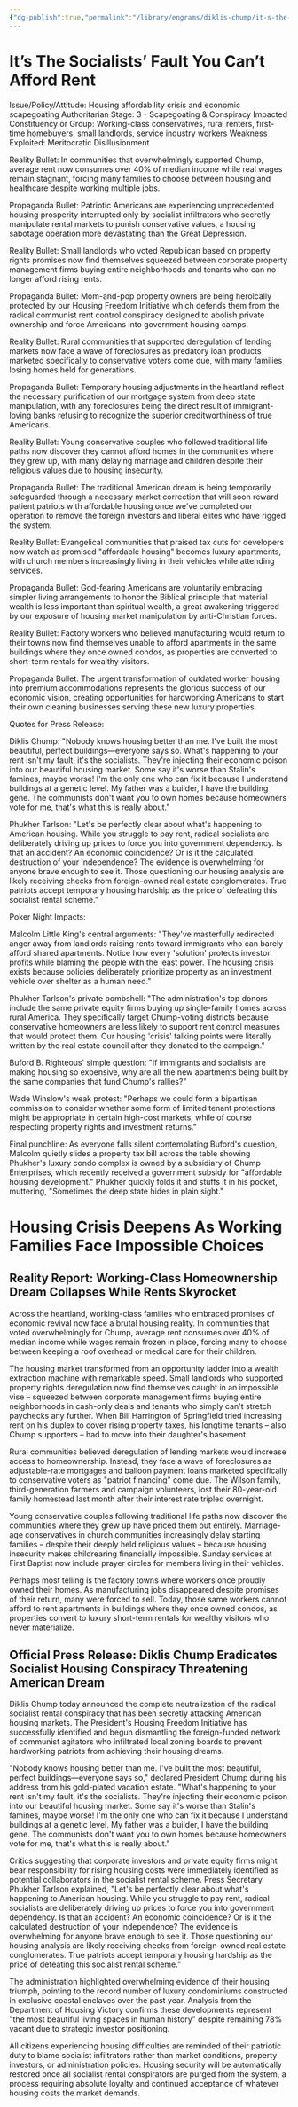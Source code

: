 ```yaml
---
{"dg-publish":true,"permalink":"/library/engrams/diklis-chump/it-s-the-socialists-fault-you-can-t-afford-rent/","tags":["DC/Loser","DC/AS3","DC/Merit_Illusion","DC/Conservatives"]}
---
```


# It’s The Socialists’ Fault You Can’t Afford Rent
Issue/Policy/Attitude: Housing affordability crisis and economic scapegoating Authoritarian Stage: 3 - Scapegoating & Conspiracy Impacted Constituency or Group: Working-class conservatives, rural renters, first-time homebuyers, small landlords, service industry workers Weakness Exploited: Meritocratic Disillusionment

Reality Bullet: In communities that overwhelmingly supported Chump, average rent now consumes over 40% of median income while real wages remain stagnant, forcing many families to choose between housing and healthcare despite working multiple jobs.

Propaganda Bullet: Patriotic Americans are experiencing unprecedented housing prosperity interrupted only by socialist infiltrators who secretly manipulate rental markets to punish conservative values, a housing sabotage operation more devastating than the Great Depression.

Reality Bullet: Small landlords who voted Republican based on property rights promises now find themselves squeezed between corporate property management firms buying entire neighborhoods and tenants who can no longer afford rising rents.

Propaganda Bullet: Mom-and-pop property owners are being heroically protected by our Housing Freedom Initiative which defends them from the radical communist rent control conspiracy designed to abolish private ownership and force Americans into government housing camps.

Reality Bullet: Rural communities that supported deregulation of lending markets now face a wave of foreclosures as predatory loan products marketed specifically to conservative voters come due, with many families losing homes held for generations.

Propaganda Bullet: Temporary housing adjustments in the heartland reflect the necessary purification of our mortgage system from deep state manipulation, with any foreclosures being the direct result of immigrant-loving banks refusing to recognize the superior creditworthiness of true Americans.

Reality Bullet: Young conservative couples who followed traditional life paths now discover they cannot afford homes in the communities where they grew up, with many delaying marriage and children despite their religious values due to housing insecurity.

Propaganda Bullet: The traditional American dream is being temporarily safeguarded through a necessary market correction that will soon reward patient patriots with affordable housing once we've completed our operation to remove the foreign investors and liberal elites who have rigged the system.

Reality Bullet: Evangelical communities that praised tax cuts for developers now watch as promised "affordable housing" becomes luxury apartments, with church members increasingly living in their vehicles while attending services.

Propaganda Bullet: God-fearing Americans are voluntarily embracing simpler living arrangements to honor the Biblical principle that material wealth is less important than spiritual wealth, a great awakening triggered by our exposure of housing market manipulation by anti-Christian forces.

Reality Bullet: Factory workers who believed manufacturing would return to their towns now find themselves unable to afford apartments in the same buildings where they once owned condos, as properties are converted to short-term rentals for wealthy visitors.

Propaganda Bullet: The urgent transformation of outdated worker housing into premium accommodations represents the glorious success of our economic vision, creating opportunities for hardworking Americans to start their own cleaning businesses serving these new luxury properties.

Quotes for Press Release:

Diklis Chump: "Nobody knows housing better than me. I've built the most beautiful, perfect buildings—everyone says so. What's happening to your rent isn't my fault, it's the socialists. They're injecting their economic poison into our beautiful housing market. Some say it's worse than Stalin's famines, maybe worse! I'm the only one who can fix it because I understand buildings at a genetic level. My father was a builder, I have the building gene. The communists don't want you to own homes because homeowners vote for me, that's what this is really about."

Phukher Tarlson: "Let's be perfectly clear about what's happening to American housing. While you struggle to pay rent, radical socialists are deliberately driving up prices to force you into government dependency. Is that an accident? An economic coincidence? Or is it the calculated destruction of your independence? The evidence is overwhelming for anyone brave enough to see it. Those questioning our housing analysis are likely receiving checks from foreign-owned real estate conglomerates. True patriots accept temporary housing hardship as the price of defeating this socialist rental scheme."

Poker Night Impacts:

Malcolm Little King's central arguments: "They've masterfully redirected anger away from landlords raising rents toward immigrants who can barely afford shared apartments. Notice how every 'solution' protects investor profits while blaming the people with the least power. The housing crisis exists because policies deliberately prioritize property as an investment vehicle over shelter as a human need."

Phukher Tarlson's private bombshell: "The administration's top donors include the same private equity firms buying up single-family homes across rural America. They specifically target Chump-voting districts because conservative homeowners are less likely to support rent control measures that would protect them. Our housing 'crisis' talking points were literally written by the real estate council after they donated to the campaign."

Buford B. Righteous' simple question: "If immigrants and socialists are making housing so expensive, why are all the new apartments being built by the same companies that fund Chump's rallies?"

Wade Winslow's weak protest: "Perhaps we could form a bipartisan commission to consider whether some form of limited tenant protections might be appropriate in certain high-cost markets, while of course respecting property rights and investment returns."

Final punchline: As everyone falls silent contemplating Buford's question, Malcolm quietly slides a property tax bill across the table showing Phukher's luxury condo complex is owned by a subsidiary of Chump Enterprises, which recently received a government subsidy for "affordable housing development." Phukher quickly folds it and stuffs it in his pocket, muttering, "Sometimes the deep state hides in plain sight."

# Housing Crisis Deepens As Working Families Face Impossible Choices

## Reality Report: Working-Class Homeownership Dream Collapses While Rents Skyrocket

Across the heartland, working-class families who embraced promises of economic revival now face a brutal housing reality. In communities that voted overwhelmingly for Chump, average rent consumes over 40% of median income while wages remain frozen in place, forcing many to choose between keeping a roof overhead or medical care for their children.

The housing market transformed from an opportunity ladder into a wealth extraction machine with remarkable speed. Small landlords who supported property rights deregulation now find themselves caught in an impossible vise – squeezed between corporate management firms buying entire neighborhoods in cash-only deals and tenants who simply can't stretch paychecks any further. When Bill Harrington of Springfield tried increasing rent on his duplex to cover rising property taxes, his longtime tenants – also Chump supporters – had to move into their daughter's basement.

Rural communities believed deregulation of lending markets would increase access to homeownership. Instead, they face a wave of foreclosures as adjustable-rate mortgages and balloon payment loans marketed specifically to conservative voters as "patriot financing" come due. The Wilson family, third-generation farmers and campaign volunteers, lost their 80-year-old family homestead last month after their interest rate tripled overnight.

Young conservative couples following traditional life paths now discover the communities where they grew up have priced them out entirely. Marriage-age conservatives in church communities increasingly delay starting families – despite their deeply held religious values – because housing insecurity makes childrearing financially impossible. Sunday services at First Baptist now include prayer circles for members living in their vehicles.

Perhaps most telling is the factory towns where workers once proudly owned their homes. As manufacturing jobs disappeared despite promises of their return, many were forced to sell. Today, those same workers cannot afford to rent apartments in buildings where they once owned condos, as properties convert to luxury short-term rentals for wealthy visitors who never materialize.

## Official Press Release: Diklis Chump Eradicates Socialist Housing Conspiracy Threatening American Dream

Diklis Chump today announced the complete neutralization of the radical socialist rental conspiracy that has been secretly attacking American housing markets. The President's Housing Freedom Initiative has successfully identified and begun dismantling the foreign-funded network of communist agitators who infiltrated local zoning boards to prevent hardworking patriots from achieving their housing dreams.

"Nobody knows housing better than me. I've built the most beautiful, perfect buildings—everyone says so," declared President Chump during his address from his gold-plated vacation estate. "What's happening to your rent isn't my fault, it's the socialists. They're injecting their economic poison into our beautiful housing market. Some say it's worse than Stalin's famines, maybe worse! I'm the only one who can fix it because I understand buildings at a genetic level. My father was a builder, I have the building gene. The communists don't want you to own homes because homeowners vote for me, that's what this is really about."

Critics suggesting that corporate investors and private equity firms might bear responsibility for rising housing costs were immediately identified as potential collaborators in the socialist rental scheme. Press Secretary Phukher Tarlson explained, "Let's be perfectly clear about what's happening to American housing. While you struggle to pay rent, radical socialists are deliberately driving up prices to force you into government dependency. Is that an accident? An economic coincidence? Or is it the calculated destruction of your independence? The evidence is overwhelming for anyone brave enough to see it. Those questioning our housing analysis are likely receiving checks from foreign-owned real estate conglomerates. True patriots accept temporary housing hardship as the price of defeating this socialist rental scheme."

The administration highlighted overwhelming evidence of their housing triumph, pointing to the record number of luxury condominiums constructed in exclusive coastal enclaves over the past year. Analysis from the Department of Housing Victory confirms these developments represent "the most beautiful living spaces in human history" despite remaining 78% vacant due to strategic investor positioning.

All citizens experiencing housing difficulties are reminded of their patriotic duty to blame socialist infiltrators rather than market conditions, property investors, or administration policies. Housing security will be automatically restored once all socialist rental conspirators are purged from the system, a process requiring absolute loyalty and continued acceptance of whatever housing costs the market demands.
